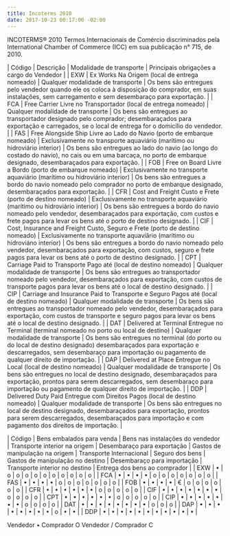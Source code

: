```yaml
---
title: Incoterms 2010
date: 2017-10-23 00:17:00 -02:00
---
```


INCOTERMS® 2010
Termos Internacionais de Comércio discriminados pela International Chamber of Commerce (ICC) em sua publicação n° 715, de 2010.

| Código | Descrição | Modalidade de transporte | Principais obrigações a cargo do Vendedor |
| EXW | Ex Works Na Origem (local de entrega nomeado) | Qualquer modalidade de transporte | Os bens são entregues pelo vendedor quando ele os coloca à disposição do comprador, em suas instalações, sem carregamento e sem desembaraço para exportação. |
| FCA | Free Carrier Livre no Transportador (local de entrega nomeado) | Qualquer modalidade de transporte | Os bens são entregues ao transportador designado pelo comprador; desembaraçados para exportação e carregados, se o local de entrega for o domicílio do vendedor. | 
| FAS | Free Alongside Ship Livre ao Lado do Navio (porto de embarque nomeado) | Exclusivamente no transporte aquaviário (marítimo ou hidroviário interior) | Os bens são entregues ao lado do navio (ao longo do costado do navio), no cais ou em uma barcaça, no porto de embarque designado, desembaraçados para exportação. | 
| FOB | Free on Board Livre a Bordo (porto de embarque nomeado) | 	Exclusivamente no transporte aquaviário (marítimo ou hidroviário interior) | Os bens são entregues a bordo do navio nomeado pelo comprador no porto de embarque designado, desembaraçados para exportação. | 
| CFR | Cost and Freight Custo e Frete (porto de destino nomeado) | 	Exclusivamente no transporte aquaviário (marítimo ou hidroviário interior) | Os bens são entregues a bordo do navio nomeado pelo vendedor, desembaraçados para exportação, com custos e frete pagos para levar os bens até o porto de destino designado. | 
| CIF | Cost, Insurance and Freight Custo, Seguro e Frete (porto de destino nomeado) | Exclusivamente no transporte aquaviârio (marítimo ou hidroviáno interior) | Os bens são entregues a bordo do navio nomeado pelo vendedor, desembaraçados para exportação, com custos, seguro e frete pagos para levar os bens até o porto de destino designado. | 
| CPT | Carriage Paid to Transporte Pago até (local de destino nomeado) | Qualquer modalidade de transporte | Os bens são entregues ao transportador nomeado pelo vendedor, desembaraçados para exportação, com custos de transporte pagos para levar os bens até o local de destino designado. | 
| CIP | Carriage and Insurance Paid to Transporte e Seguro Pagos até (local de destino nomeado) | Qualquer modalidade de transporte | Os bens são entregues ao transportador nomeado pelo vendedor, desembaraçados para exportação, com custos de transporte e seguro pagos para levar os bens até o local de destino designado. | 
| DAT | Delivered at Terminal Entregue no Terminal (terminal nomeado no porto ou local de destino) | Qualquer modalidade de transporte | Os bens são entregues no terminal (do porto ou do local de destino designado) desembaraçados para exportação e descarregados, sem desembaraço para importação ou pagamento de qualquer direito de importação. |
| DAP | Delivered at Place Entregue no Local (local de destino nomeado) | Qualquer modalidade de transporte | Os bens são entregues no local de destino designado, desembaraçados para exportação, prontos para serem descarregados, sem desembaraço para importação ou pagamento de qualquer direito de importação. |
| DDP | Delivered Duty Paid Entregue com Direitos Pagos (local de destino nomeado) | Qualquer modalidade de transporte | Os bens são entregues no local de destino designado, desembaraçados para exportação, prontos para serem descarregados, desembaraçados para importação e com pagamento dos direitos de importação. |


| Código | Bens embalados para venda | Bens nas instalações do vendedor | Transporte interior na origem | Desembaraço para exportação | Gastos de	manipulação na origem | Transporte Internacional | Seguro dos bens | Gastos de manipulação no destino | Desembaraço para importação | Transporte interior no destino | Entrega dos bens ao comprador |
| EXW | • | o | o | o | o | o | o | o | o | o | o |
| FCA | • | • | • | • | o | o | o | o | o | o | o |
| FAS | • | • | • | • | o | o | o | o | o | o | o |
| FOB | • | • | • | • | € | o | o | o | o | o | o |
| CFR | • | • | • | • | • | • | o | o | o | o | o |
| CIF | • | • | • | • | • | • | • | o | o | o | o |
| CPT | • | • | • | • | • | • | o | o | o | o | o |
| CIP | • | • | • | • | • | • | • | o | o | o | o |
| DAT | • | • | • | • | • | • | • | • | o | o | o |
| DAP | • | • | • | • | • | • | • | • | o | • | • |
| DDP | • | • | • | • | • | • | • | • | • | • | • |

Vendedor • Comprador O Vendedor / Comprador C